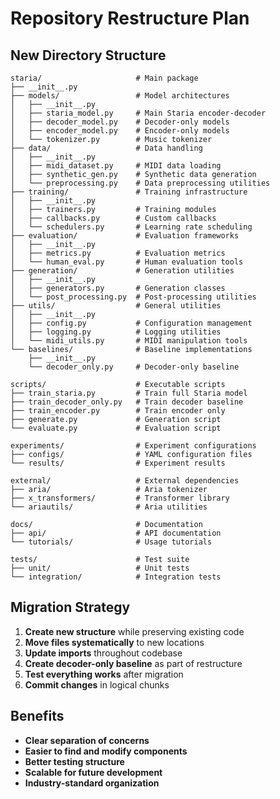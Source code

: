 # Repository Restructure Plan

## New Directory Structure

```
staria/                     # Main package
├── __init__.py
├── models/                 # Model architectures
│   ├── __init__.py
│   ├── staria_model.py     # Main Staria encoder-decoder
│   ├── decoder_model.py    # Decoder-only models
│   ├── encoder_model.py    # Encoder-only models
│   └── tokenizer.py        # Music tokenizer
├── data/                   # Data handling
│   ├── __init__.py
│   ├── midi_dataset.py     # MIDI data loading
│   ├── synthetic_gen.py    # Synthetic data generation
│   └── preprocessing.py    # Data preprocessing utilities
├── training/               # Training infrastructure
│   ├── __init__.py
│   ├── trainers.py         # Training modules
│   ├── callbacks.py        # Custom callbacks
│   └── schedulers.py       # Learning rate scheduling
├── evaluation/             # Evaluation frameworks
│   ├── __init__.py
│   ├── metrics.py          # Evaluation metrics
│   └── human_eval.py       # Human evaluation tools
├── generation/             # Generation utilities
│   ├── __init__.py
│   ├── generators.py       # Generation classes
│   └── post_processing.py  # Post-processing utilities
├── utils/                  # General utilities
│   ├── __init__.py
│   ├── config.py           # Configuration management
│   ├── logging.py          # Logging utilities
│   └── midi_utils.py       # MIDI manipulation tools
└── baselines/              # Baseline implementations
    ├── __init__.py
    └── decoder_only.py     # Decoder-only baseline

scripts/                    # Executable scripts
├── train_staria.py         # Train full Staria model
├── train_decoder_only.py   # Train decoder baseline
├── train_encoder.py        # Train encoder only
├── generate.py             # Generation script
└── evaluate.py             # Evaluation script

experiments/                # Experiment configurations
├── configs/                # YAML configuration files
└── results/                # Experiment results

external/                   # External dependencies
├── aria/                   # Aria tokenizer
├── x_transformers/         # Transformer library
└── ariautils/              # Aria utilities

docs/                       # Documentation
├── api/                    # API documentation
└── tutorials/              # Usage tutorials

tests/                      # Test suite
├── unit/                   # Unit tests
└── integration/            # Integration tests
```

## Migration Strategy

1. **Create new structure** while preserving existing code
2. **Move files systematically** to new locations
3. **Update imports** throughout codebase
4. **Create decoder-only baseline** as part of restructure
5. **Test everything works** after migration
6. **Commit changes** in logical chunks

## Benefits

- **Clear separation of concerns**
- **Easier to find and modify components**
- **Better testing structure**
- **Scalable for future development**
- **Industry-standard organization**